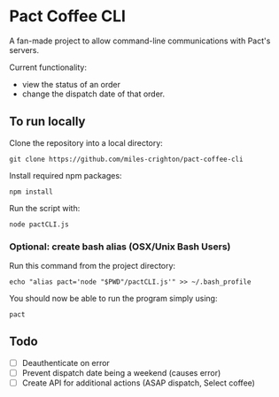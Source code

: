 # Pact Coffee CLI

A fan-made project to allow command-line communications with Pact's servers.

Current functionality:
* view the status of an order
* change the dispatch date of that order.

## To run locally

Clone the repository into a local directory:
```
git clone https://github.com/miles-crighton/pact-coffee-cli
```

Install required npm packages:
```
npm install
```

Run the script with:
```
node pactCLI.js
```

### Optional: create bash alias (OSX/Unix Bash Users)
Run this command from the project directory:
```
echo "alias pact='node "$PWD"/pactCLI.js'" >> ~/.bash_profile
```

You should now be able to run the program simply using:
```
pact
```

## Todo

- [ ] Deauthenticate on error
- [ ] Prevent dispatch date being a weekend (causes error)
- [ ] Create API for additional actions (ASAP dispatch, Select coffee)